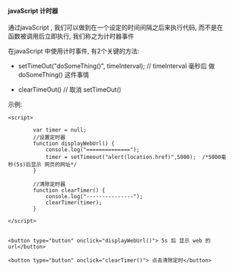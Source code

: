 

#### javaScript 计时器



通过javaScript , 我们可以做到在一个设定的时间间隔之后来执行代码, 而不是在函数被调用后立即执行, 我们称之为计时器事件

在javaScript 中使用计时事件, 有2个关键的方法:

- setTimeOut("doSomeThing()", timeInterval); //  timeInterval 毫秒后 做 doSomeThing() 这件事情

- clearTimeOut() // 取消 setTimeOut()


示例:
```
<script>

        var timer = null;
        //设置定时器
        function displayWebUrl() {
            console.log("==============");
            timer = setTimeout("alert(location.href)",5000);  /*5000毫秒(5s)后显示 网页的网址*/
        }

        //清除定时器
        function clearTimer() {
            console.log("---------------");
            clearTimer(timer);
        }

</script>


<button type="button" onclick="displayWebUrl()"> 5s 后 显示 web 的 url</button>

<button type="button" onclick="clearTimer()"> 点击清除定时</button>
```